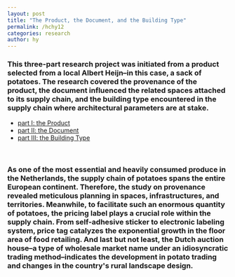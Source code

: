 ```yaml
---
layout: post
title: "The Product, the Document, and the Building Type"
permalink: /hchy12
categories: research
author: hy
---
```

### This three-part research project was initiated from a product selected from a local Albert Heijn–in this case, a sack of potatoes. The research covered the provenance of the product, the document influenced the related spaces attached to its supply chain, and the building type encountered in the supply chain where architectural parameters are at stake.

- [part I: the Product](https://vimeo.com/534512198/61b2cc4edb)
- [part II: the Document](https://vimeo.com/534513992/27aa2cb333)
- [part III: the Building Type](https://vimeo.com/534520899/5836bc6ece)
<br>


### As one of the most essential and heavily consumed produce in the Netherlands, the supply chain of potatoes spans the entire European continent. Therefore, the study on provenance revealed meticulous planning in spaces, infrastructures, and territories. Meanwhile, to facilitate such an enormous quantity of potatoes, the pricing label plays a crucial role within the supply chain. From self-adhesive sticker to electronic labeling system, price tag catalyzes the exponential growth in the floor area of food retailing. And last but not least, the Dutch auction house–a type of wholesale market name under an idiosyncratic trading method–indicates the development in potato trading and changes in the country's rural landscape design.
